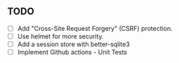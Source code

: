 ## TODO

- [ ] Add "Cross-Site Request Forgery" (CSRF) protection.
- [ ] Use helmet for more security.
- [ ] Add a session store with better-sqlite3
- [ ] Implement Github actions - Unit Tests